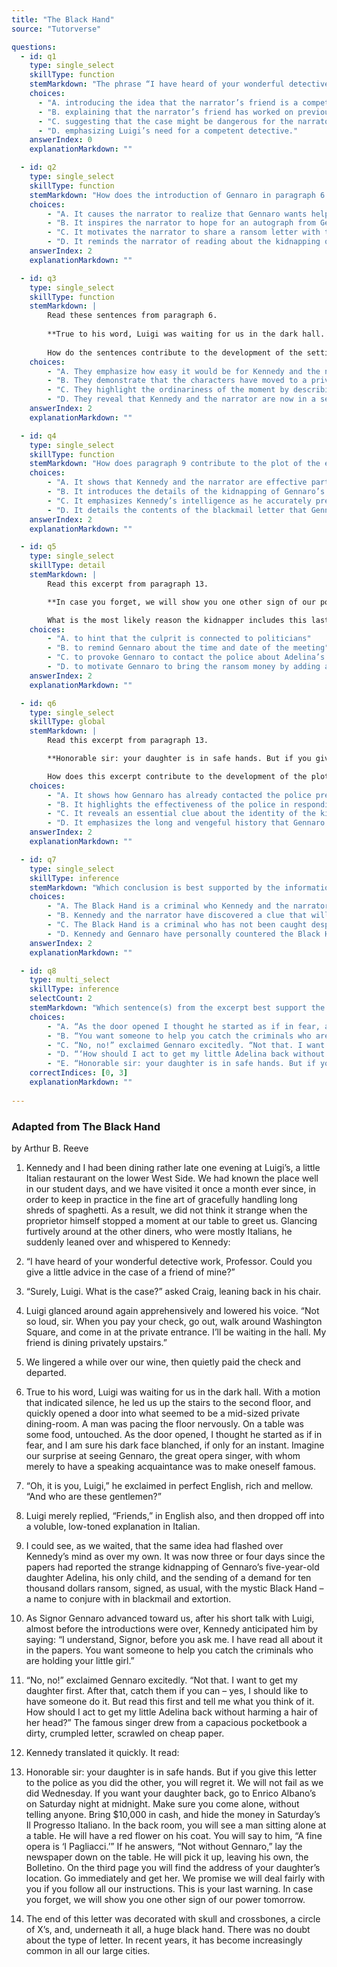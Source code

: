 ```yaml
---
title: "The Black Hand"
source: "Tutorverse"

questions:
  - id: q1
    type: single_select
    skillType: function
    stemMarkdown: "The phrase “I have heard of your wonderful detective work” in paragraph 2 shows that the author is"
    choices:
      - "A. introducing the idea that the narrator’s friend is a competent detective."
      - "B. explaining that the narrator’s friend has worked on previous cases for Luigi."
      - "C. suggesting that the case might be dangerous for the narrator to investigate."
      - "D. emphasizing Luigi’s need for a competent detective." 
    answerIndex: 0
    explanationMarkdown: ""

  - id: q2
    type: single_select
    skillType: function
    stemMarkdown: "How does the introduction of Gennaro in paragraph 6 affect the development of the plot?"
    choices:
        - "A. It causes the narrator to realize that Gennaro wants help with his daughter’s kidnapping."
        - "B. It inspires the narrator to hope for an autograph from Gennaro."
        - "C. It motivates the narrator to share a ransom letter with the other men in the room."
        - "D. It reminds the narrator of reading about the kidnapping of Gennaro’s daughter in the paper."
    answerIndex: 2
    explanationMarkdown: ""

  - id: q3
    type: single_select
    skillType: function
    stemMarkdown: |
        Read these sentences from paragraph 6.
        
        **True to his word, Luigi was waiting for us in the dark hall. With a motion that indicated silence, he led us up the stairs to the second floor, and quickly opened a door into what seemed to be a mid-sized private dining-room.**
        
        How do the sentences contribute to the development of the setting?
    choices:
        - "A. They emphasize how easy it would be for Kennedy and the narrator to get lost in this place on their own."
        - "B. They demonstrate that the characters have moved to a private room because they need to discuss a sensitive subject."
        - "C. They highlight the ordinariness of the moment by describing the everyday appearances of the restaurant."
        - "D. They reveal that Kennedy and the narrator are now in a section of the restaurant sectioned off for employee use only."
    answerIndex: 2
    explanationMarkdown: ""

  - id: q4
    type: single_select
    skillType: function
    stemMarkdown: "How does paragraph 9 contribute to the plot of the excerpt?"
    choices:
        - "A. It shows that Kennedy and the narrator are effective partners."
        - "B. It introduces the details of the kidnapping of Gennaro’s daughter."
        - "C. It emphasizes Kennedy’s intelligence as he accurately predicts Gennaro’s request."
        - "D. It details the contents of the blackmail letter that Gennaro received."
    answerIndex: 2
    explanationMarkdown: ""

  - id: q5
    type: single_select
    skillType: detail
    stemMarkdown: |
        Read this excerpt from paragraph 13.

        **In case you forget, we will show you one other sign of our power tomorrow.**

        What is the most likely reason the kidnapper includes this last sentence in the note?
    choices:
        - "A. to hint that the culprit is connected to politicians"
        - "B. to remind Gennaro about the time and date of the meeting"
        - "C. to provoke Gennaro to contact the police about Adelina’s disappearance"
        - "D. to motivate Gennaro to bring the ransom money by adding an additional threat"
    answerIndex: 2
    explanationMarkdown: ""

  - id: q6
    type: single_select
    skillType: global
    stemMarkdown: |
        Read this excerpt from paragraph 13.

        **Honorable sir: your daughter is in safe hands. But if you give this letter to the police as you did the other, you will regret it. We will not fail as we did Wednesday.**

        How does this excerpt contribute to the development of the plot?
    choices:
        - "A. It shows how Gennaro has already contacted the police previously."
        - "B. It highlights the effectiveness of the police in responding to crime."
        - "C. It reveals an essential clue about the identity of the kidnapper."
        - "D. It emphasizes the long and vengeful history that Gennaro has with the Black Hand."
    answerIndex: 2
    explanationMarkdown: ""

  - id: q7
    type: single_select
    skillType: inference
    stemMarkdown: "Which conclusion is best supported by the information in paragraph 14?"
    choices:
        - "A. The Black Hand is a criminal who Kennedy and the narrator have been trying to catch."
        - "B. Kennedy and the narrator have discovered a clue that will help them solve the case."
        - "C. The Black Hand is a criminal who has not been caught despite several years of activity."
        - "D. Kennedy and Gennaro have personally countered the Black Hand before."
    answerIndex: 2
    explanationMarkdown: ""

  - id: q8
    type: multi_select
    skillType: inference
    selectCount: 2
    stemMarkdown: "Which sentence(s) from the excerpt best support the idea that Gennaro’s main motivation was not revenge?"
    choices:
        - "A. “As the door opened I thought he started as if in fear, and I am sure his dark face blanched, if only for an instant.” (paragraph 6)"
        - "B. “You want someone to help you catch the criminals who are holding your little girl.” (paragraph 10)"
        - "C. “No, no!” exclaimed Gennaro excitedly. “Not that. I want to get my daughter first. After that, catch them if you can – yes, I should like to have someone do it. But read this first and tell me what you think of it.\" (paragraph 11)"
        - "D. “‘How should I act to get my little Adelina back without harming a hair of her head?’” (paragraph 11)"
        - "E. “Honorable sir: your daughter is in safe hands. But if you give this letter to the police as you did the other, you will regret it.” (paragraph 13)"
    correctIndices: [0, 3]
    explanationMarkdown: ""
    
---
```


### Adapted from The Black Hand

by Arthur B. Reeve

1. Kennedy and I had been dining rather late one evening at Luigi’s, a little Italian restaurant on the lower West Side. We had known the place well in our student days, and we have visited it once a month ever since, in order to keep in practice in the fine art of gracefully handling long shreds of spaghetti. As a result, we did not think it strange when the proprietor himself stopped a moment at our table to greet us. Glancing furtively around at the other diners, who were mostly Italians, he suddenly leaned over and whispered to Kennedy:

2. “I have heard of your wonderful detective work, Professor. Could you give a little advice in the case of a friend of mine?”

3. “Surely, Luigi. What is the case?” asked Craig, leaning back in his chair.

4. Luigi glanced around again apprehensively and lowered his voice. “Not so loud, sir. When you pay your check, go out, walk around Washington Square, and come in at the private entrance. I’ll be waiting in the hall. My friend is dining privately upstairs.”

5. We lingered a while over our wine, then quietly paid the check and departed.

6. True to his word, Luigi was waiting for us in the dark hall. With a motion that indicated silence, he led us up the stairs to the second floor, and quickly opened a door into what seemed to be a mid-sized private dining-room. A man was pacing the floor nervously. On a table was some food, untouched. As the door opened, I thought he started as if in fear, and I am sure his dark face blanched, if only for an instant. Imagine our surprise at seeing Gennaro, the great opera singer, with whom merely to have a speaking acquaintance was to make oneself famous.

7. “Oh, it is you, Luigi,” he exclaimed in perfect English, rich and mellow. “And who are these gentlemen?”

8. Luigi merely replied, “Friends,” in English also, and then dropped off into a voluble, low-toned explanation in Italian.

9. I could see, as we waited, that the same idea had flashed over Kennedy’s mind as over my own. It was now three or four days since the papers had reported the strange kidnapping of Gennaro’s five-year-old daughter Adelina, his only child, and the sending of a demand for ten thousand dollars ransom, signed, as usual, with the mystic Black Hand – a name to conjure with in blackmail and extortion.

10. As Signor Gennaro advanced toward us, after his short talk with Luigi, almost before the introductions were over, Kennedy anticipated him by saying: “I understand, Signor, before you ask me. I have read all about it in the papers. You want someone to help you catch the criminals who are holding your little girl.”

11. “No, no!” exclaimed Gennaro excitedly. “Not that. I want to get my daughter first. After that, catch them if you can – yes, I should like to have someone do it. But read this first and tell me what you think of it. How should I act to get my little Adelina back without harming a hair of her head?” The famous singer drew from a capacious pocketbook a dirty, crumpled letter, scrawled on cheap paper.

12. Kennedy translated it quickly. It read:

13. Honorable sir: your daughter is in safe hands. But if you give this letter to the police as you did the other, you will regret it. We will not fail as we did Wednesday. If you want your daughter back, go to Enrico Albano’s on Saturday night at midnight. Make sure you come alone, without telling anyone. Bring $10,000 in cash, and hide the money in Saturday’s Il Progresso Italiano. In the back room, you will see a man sitting alone at a table. He will have a red flower on his coat. You will say to him, “A fine opera is ‘I Pagliacci.’” If he answers, “Not without Gennaro,” lay the newspaper down on the table. He will pick it up, leaving his own, the Bolletino. On the third page you will find the address of your daughter’s location. Go immediately and get her. We promise we will deal fairly with you if you follow all our instructions. This is your last warning. In case you forget, we will show you one other sign of our power tomorrow.

14. The end of this letter was decorated with skull and crossbones, a circle of X’s, and, underneath it all, a huge black hand. There was no doubt about the type of letter. In recent years, it has become increasingly common in all our large cities.